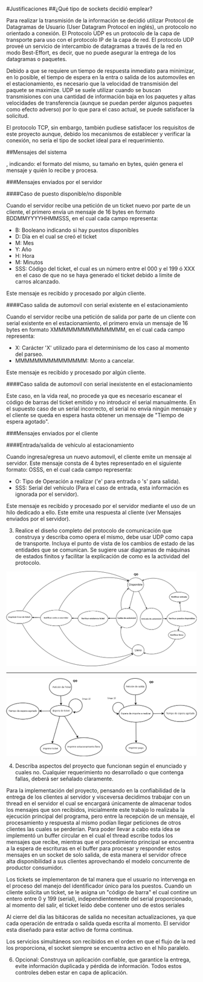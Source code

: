#Justificaciones
##¿Qué tipo de sockets decidió emplear?

Para realizar la transmisión de la información se decidió utilizar Protocol de Datagramas de Usuario (User Datagram Protocol en inglés), un protocolo no orientado a conexión. El Protocolo UDP es un protocolo de la capa de transporte para uso con el protocolo IP de la capa de red. El protocolo UDP proveé un servicio de intercambio de datagramas a través de la red en modo Best-Effort, es decir, que no puede asegurar la entrega de los datagramas o paquetes. 

Debido a que se requiere un tiempo de respuesta inmediato para minimizar, en lo posible, el tiempo de espera en la entra o salida de los automoviles en el estacionamiento, es necesario que la velocidad de transmisión del paquete se maximize. UDP se suele utilizar cuando se buscan transmisiones con una cantidad de información baja en los paquetes y altas velocidades de transferencia (aunque se puedan perder algunos paquetes como efecto adverso) por lo que para el caso actual, se puede satisfacer la solicitud. 

El protocolo TCP, sin embargo, también pudiese satisfacer los requisitos de este proyecto aunque, debido los mecanismos de establecer y verificar la conexión, no sería el tipo de socket ideal para el requerimiento.

##Mensajes del sistema

, indicando: el formato del mismo,
su tamaño en bytes, quién genera el mensaje y quién lo recibe y procesa.

###Mensajes enviados por el servidor

####Caso de puesto disponible/no disponible

Cuando el servidor recibe una petición de un ticket nuevo por parte de un cliente, el primero envía un mensaje de 16 bytes en formato BDDMMYYYYHHMMSSS, en el cual cada campo representa:

* B: Booleano indicando si hay puestos disponibles
* D: Día en el cual se creó el ticket
* M: Mes
* Y: Año
* H: Hora
* M: Minutos
* SSS: Código del ticket, el cual es un número entre el 000 y el 199 ó XXX en el caso de que no se haya generado el ticket debido a limite de carros alcanzado.

Este mensaje es recibido y procesado por algún cliente.

####Caso salida de automovil con serial existente en el estacionamiento

Cuando el servidor recibe una petición de salida por parte de un cliente con serial existente en el estacionamiento, el primero envía un mensaje de 16 bytes en formato XMMMMMMMMMMMMMMM, en el cual cada campo representa:

* X: Carácter 'X' utilizado para el determinismo de los caso al momento del parseo.
* MMMMMMMMMMMMMMM: Monto a cancelar.

Este mensaje es recibido y procesado por algún cliente.

####Caso salida de automovil con serial inexistente en el estacionamiento

Este caso, en la vida real, no procede ya que es necesario escanear el código de barras del ticket emitido y no introducir el serial manualmente. En el supuesto caso de un serial incorrecto, el serial no envía ningún mensaje y el cliente se queda en espera hasta obtener un mensaje de "Tiempo de espera agotado".

###Mensajes enviados por el cliente

####Entrada/salida de vehículo al estacionamiento

Cuando ingresa/egresa un nuevo automovil, el cliente emite un mensaje al servidor. Este mensaje consta de 4 bytes representado en el siguiente formato: OSSS, en el cual cada campo representa:

* O:   Tipo de Operación a realizar ('e' para entrada o 's' para salida).
* SSS: Serial del vehículo (Para el caso de entrada, esta información es ignorada por el servidor). 

Este mensaje es recibido y procesado por el servidor mediante el uso de un hilo dedicado a ello. Este emite una respuesta al cliente (ver Mensajes enviados por el servidor).


3. Realice el diseño completo del protocolo de comunicación que construya y
describa como opera el mismo, debe usar UDP como capa de transporte.
Incluya el punto de vista de los cambios de estado de las entidades que se
comunican. Se sugiere usar diagramas de máquinas de estados finitos y
facilitar la explicación de como es la actividad del protocolo.

![Automata del servidor](server.png "Automata del servidor")

---

![Automata de clientes](cliente.png "Automata de clientes")

4. Describa aspectos del proyecto que funcionan según el enunciado y cuales
no. Cualquier requerimiento no desarrollado o que contenga fallas, deberá
ser señalado claramente.

Para la implementación del proyecto, pensando en la confiabilidad de la entrega de los clientes al servidor y visceversa decidimos trabajar con un thread en el servidor el cual se encargará únicamente de almacenar todos los mensajes que son recibidos, inicialmente este trabajo lo realizaba la ejecución principal del programa, pero entre la recepción de un mensaje, el procesamiento y respuesta al mismo podían llegar peticiones de otros clientes las cuales se perderían. Para poder llevar a cabo esta idea se implementó un buffer circular en el cual el thread escribe todos los mensajes que recibe, mientras que el procedimiento principal se encuentra a la espera de escrituras en el buffer para procesar y responder estos mensajes en un socket de solo salida, de esta manera el servidor ofrece alta disponibilidad a sus clientes aprovechando el modelo concurrente de productor consumidor.

Los tickets se implementaron de tal manera que el usuario no intervenga en el proceso del manejo del identificador único para los puestos. Cuando un cliente solicita un ticket, se le asigna un "código de barra" el cual contine un entero entre 0 y 199 (serial), independientemente del serial proporcionado, al momento del salir, el ticket leido debe contener uno de estos seriales

Al cierre del día las bitácoras de salida no necesitan actualizaciones, ya que cada operación de entrada o salida queda escrita al momento. El servidor esta diseñado para estar activo de forma continua.

Los servicios simultáneos son recibidos en el orden en que el flujo de la red los proporciona, el socket siempre se encuentra activo en el hilo paralelo.

6. Opcional: Construya un aplicación confiable, que garantice la entrega, evite
información duplicada y pérdida de información. Todos estos controles
deben estar en capa de aplicación.
